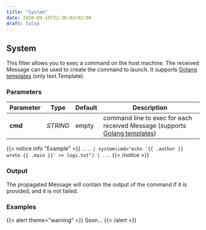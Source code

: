 ```yaml
---
title: "System"
date: 2020-09-16T22:38:02+02:00
draft: false
---
```


## System

This filter allows you to exec a command on the host machine. The received Message can be used to create the command to launch.
It supports [Golang templates](https://golang.org/pkg/text/template/) (only text.Template).

### Parameters

 | Parameter | Type | Default | Description 
 | --- | --- | --- | --- |
 | **cmd** | _STRING_ | empty | command line to exec for each received Message (supports [Golang templates](https://golang.org/pkg/text/template/)) |

 
{{< notice info "Example" >}} 
`... | system(cmd="echo '{{ .author }} wrote {{ .main }}' >> logs.txt") | ...`
{{< /notice >}}

### Output

The propagated Message will contain the output of the command if it is provided, and it is not failed.

### Examples

{{< alert theme="warning" >}}
Soon...
{{< /alert >}} 